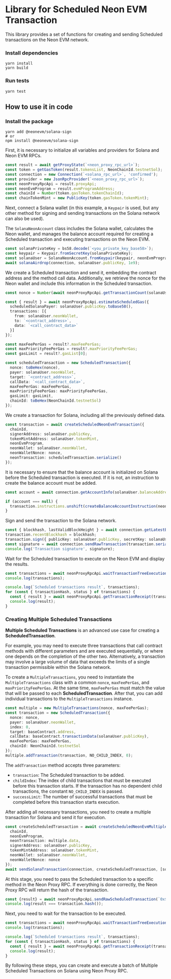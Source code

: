 # Library for Scheduled Neon EVM Transaction

This library provides a set of functions for creating and sending Scheduled transactions on the Neon EVM network.

### Install dependencies

```shell
yarn install
yarn build
```

### Run tests

```shell
yarn test
```

## How to use it in code

### Install the package

```shell
yarn add @neonevm/solana-sign
# or
npm install @neonevm/solana-sign
```

First, it is necessary to initialize all variables and providers for Solana and Neon EVM RPCs.

```typescript
const result = await getProxyState(`<neon_proxy_rpc_url>`);
const token = getGasToken(result.tokensList, NeonChainId.testnetSol);
const connection = new Connection(`<solana_rpc_url>`, 'confirmed');
const provider = new JsonRpcProvider(`<neon_proxy_rpc_url>`);
const neonProxyRpcApi = result.proxyApi;
const neonEvmProgram = result.evmProgramAddress;
const chainId = Number(token.gasToken.tokenChainId);
const chainTokenMint = new PublicKey(token.gasToken.tokenMint);
```

Next, connect a Solana wallet (in this example, a `Keypair` is used, but any other method for signing and sending transactions on the Solana network can also be used).

The `SolanaNeonAccount` class includes the Solana wallet, calculates the Neon wallet, and manages the balance account required for creating a Scheduled transaction and executing transactions on the Neon EVM.

```typescript
const solanaPrivateKey = bs58.decode(`<you_private_key_base58>`);
const keypair = Keypair.fromSecretKey(solanaPrivateKey);
const solanaUser = SolanaNeonAccount.fromKeypair(keypair, neonEvmProgram, chainTokenMint, chainId);
await solanaAirdrop(connection, solanaUser.publicKey, 1e9);
```

We create a Scheduled transaction and send it, embedding the contract address and the method call data. Additionally, we retrieve the nonce for the Neon wallet and include this information in the Scheduled transaction.

```typescript
const nonce = Number(await neonProxyRpcApi.getTransactionCount(solanaUser.neonWallet));

const { result } = await neonProxyRpcApi.estimateScheduledGas({
  scheduledSolanaPayer: solanaUser.publicKey.toBase58(),
  transactions: [{
    from: solanaUser.neonWallet,
    to: `<contract_address>`,
    data: `<call_contract_data>`
  }]
});

const maxFeePerGas = result?.maxFeePerGas;
const maxPriorityFeePerGas = result?.maxPriorityFeePerGas;
const gasLimit = result?.gasList[0];

const scheduledTransaction = new ScheduledTransaction({
  nonce: toBeHex(nonce),
  payer: solanaUser.neonWallet,
  target: `<contract_address>`,
  callData: `<call_contract_data>`,
  maxFeePerGas: maxFeePerGas,
  maxPriorityFeePerGas: maxPriorityFeePerGas,
  gasLimit: gasLimit,
  chainId: toBeHex(NeonChainId.testnetSol)
});
```

We create a transaction for Solana, including all the previously defined data. 

```typescript
const transaction = await createScheduledNeonEvmTransaction({
  chainId,
  signerAddress: solanaUser.publicKey,
  tokenMintAddress: solanaUser.tokenMint,
  neonEvmProgram,
  neonWallet: solanaUser.neonWallet,
  neonWalletNonce: nonce,
  neonTransaction: scheduledTransaction.serialize()
});
```

It is necessary to ensure that the balance account is initialized on Solana before the Scheduled transaction is executed. If it is not, an instruction to create the balance account must be added.

```typescript
const account = await connection.getAccountInfo(solanaUser.balanceAddress);

if (account === null) {
  transaction.instructions.unshift(createBalanceAccountInstruction(neonEvmProgram, solanaUser.publicKey, solanaUser.neonWallet, solanaUser.chainId));
}
```

Sign and send the transaction to the Solana network.

```typescript 
const { blockhash, lastValidBlockHeight } = await connection.getLatestBlockhash();
transaction.recentBlockhash = blockhash;
transaction.sign({ publicKey: solanaUser.publicKey, secretKey: solanaUser.keypair });
const signature = await connection.sendRawTransaction(transaction.serialize());
console.log('Transaction signature', signature);
```

Wait for the Scheduled transaction to execute on the Neon EVM and display the results.

```typescript
const transactions = await neonProxyRpcApi.waitTransactionTreeExecution(solanaUser.neonWallet, nonce, 7e3);
console.log(transactions);

console.log(`Scheduled transactions result`, transactions);
for (const { transactionHash, status } of transactions) {
  const { result } = await neonProxyRpcApi.getTransactionReceipt(transactionHash);
  console.log(result);
}
```

### Creating Multiple Scheduled Transactions

**Multiple Scheduled Transactions** is an advanced use case for creating a **ScheduledTransaction**.

For example, you may need to execute three transactions that call contract methods with different parameters and are executed sequentially, or where one depends on the completion of the other two. Alternatively, a transaction may involve a large volume of data that exceeds the limits of a single transaction permissible within the Solana network.

To create a `MultipleTransactions`, you need to instantiate the `MultipleTransactions` class with a common `nonce`, `maxFeePerGas`, and `maxPriorityFeePerGas`. At the same time, `maxFeePerGas` must match the value that will be passed to each **ScheduledTransaction**. After that, you can add individual transactions to the `MultipleTransactions` instance.

```typescript
const multiple = new MultipleTransactions(nonce, maxFeePerGas);
const transaction = new ScheduledTransaction({
  nonce: nonce,
  payer: solanaUser.neonWallet,
  index: 0,
  target: baseContract.address,
  callData: baseContract.transactionData(solanaUser.publicKey),
  maxFeePerGas: maxFeePerGas,
  chainId: NeonChainId.testnetSol
});
multiple.addTransaction(transaction, NO_CHILD_INDEX, 0);
```

The `addTransaction` method accepts three parameters:

- `transaction`: The Scheduled transaction to be added.
- `childIndex`: The index of child transactions that must be executed before this transaction starts. If the transaction has no dependent child transactions, the constant `NO_CHILD_INDEX` is passed.
- `successLimit`: The number of successful transactions that must be completed before this transaction starts execution.

After adding all necessary transactions, you need to create a multiple transaction for Solana and send it for execution.

```typescript
const createScheduledTransaction = await createScheduledNeonEvmMultipleTransaction({
  chainId,
  neonEvmProgram,
  neonTransaction: multiple.data,
  signerAddress: solanaUser.publicKey,
  tokenMintAddress: solanaUser.tokenMint,
  neonWallet: solanaUser.neonWallet,
  neonWalletNonce: nonce
});
await sendSolanaTransaction(connection, createScheduledTransaction, [solanaUser.signer!], true, { skipPreflight }, 'scheduled');
```

At this stage, you need to pass the Scheduled transaction to a specific method in the Neon Proxy RPC. If everything is done correctly, the Neon Proxy RPC will return the hash of the transaction.
```typescript
const {result} = await neonProxyRpcApi.sendRawScheduledTransaction(`0x${transaction.serialize()}`);
console.log(result === transaction.hash());
```

Next, you need to wait for the transaction to be executed.

```typescript
const transactions = await neonProxyRpcApi.waitTransactionTreeExecution(solanaUser.neonWallet, nonce, 7e3);
console.log(transactions);

console.log(`Scheduled transactions result`, transactions);
for (const { transactionHash, status } of transactions) {
  const { result } = await neonProxyRpcApi.getTransactionReceipt(transactionHash);
  console.log(result);
}
```

By following these steps, you can create and execute a batch of Multiple Scheduled Transactions on Solana using Neon Proxy RPC.
